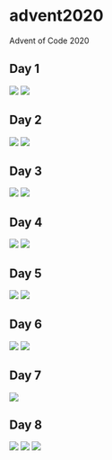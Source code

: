 # advent2020
Advent of Code 2020

## Day 1

<img src="./Day-1/Part1.png" />
<img src="./Day-1/Part2.png" />

## Day 2

<img src="./Day-2/Part1.png" />
<img src="./Day-2/Part2.png" />

## Day 3

<img src="./Day-3/Part1.png" />
<img src="./Day-3/Part2.png" />

## Day 4

<img src="./Day-4/Part1.png" />
<img src="./Day-4/Part2.png" />

## Day 5

<img src="./Day-5/Part1.png" />
<img src="./Day-5/Part2.png" />

## Day 6

<img src="./Day-6/Part1.png" />
<img src="./Day-6/Part2.png" />

## Day 7

<img src="./Day-7/problem_solution.gv.svg" />

## Day 8

<img src="./Day-8/all_possible.png" />
<img src="./Day-8/final_program_trace.png" />
<img src="./Day-8/programgraph.svg" />
